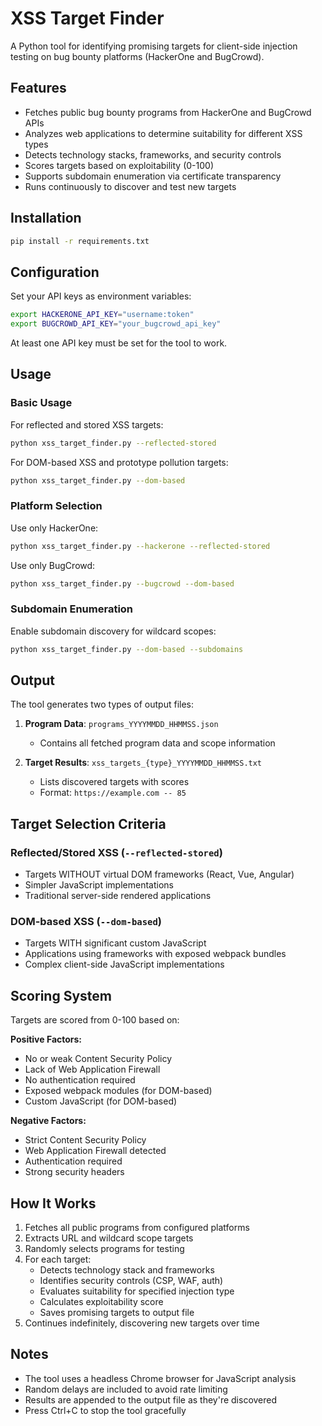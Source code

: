 # XSS Target Finder

A Python tool for identifying promising targets for client-side injection testing on bug bounty platforms (HackerOne and BugCrowd).

## Features

- Fetches public bug bounty programs from HackerOne and BugCrowd APIs
- Analyzes web applications to determine suitability for different XSS types
- Detects technology stacks, frameworks, and security controls
- Scores targets based on exploitability (0-100)
- Supports subdomain enumeration via certificate transparency
- Runs continuously to discover and test new targets

## Installation

```bash
pip install -r requirements.txt
```

## Configuration

Set your API keys as environment variables:

```bash
export HACKERONE_API_KEY="username:token"
export BUGCROWD_API_KEY="your_bugcrowd_api_key"
```

At least one API key must be set for the tool to work.

## Usage

### Basic Usage

For reflected and stored XSS targets:
```bash
python xss_target_finder.py --reflected-stored
```

For DOM-based XSS and prototype pollution targets:
```bash
python xss_target_finder.py --dom-based
```

### Platform Selection

Use only HackerOne:
```bash
python xss_target_finder.py --hackerone --reflected-stored
```

Use only BugCrowd:
```bash
python xss_target_finder.py --bugcrowd --dom-based
```

### Subdomain Enumeration

Enable subdomain discovery for wildcard scopes:
```bash
python xss_target_finder.py --dom-based --subdomains
```

## Output

The tool generates two types of output files:

1. **Program Data**: `programs_YYYYMMDD_HHMMSS.json`
   - Contains all fetched program data and scope information

2. **Target Results**: `xss_targets_{type}_YYYYMMDD_HHMMSS.txt`
   - Lists discovered targets with scores
   - Format: `https://example.com -- 85`

## Target Selection Criteria

### Reflected/Stored XSS (`--reflected-stored`)
- Targets WITHOUT virtual DOM frameworks (React, Vue, Angular)
- Simpler JavaScript implementations
- Traditional server-side rendered applications

### DOM-based XSS (`--dom-based`)
- Targets WITH significant custom JavaScript
- Applications using frameworks with exposed webpack bundles
- Complex client-side JavaScript implementations

## Scoring System

Targets are scored from 0-100 based on:

**Positive Factors:**
- No or weak Content Security Policy
- Lack of Web Application Firewall
- No authentication required
- Exposed webpack modules (for DOM-based)
- Custom JavaScript (for DOM-based)

**Negative Factors:**
- Strict Content Security Policy
- Web Application Firewall detected
- Authentication required
- Strong security headers

## How It Works

1. Fetches all public programs from configured platforms
2. Extracts URL and wildcard scope targets
3. Randomly selects programs for testing
4. For each target:
   - Detects technology stack and frameworks
   - Identifies security controls (CSP, WAF, auth)
   - Evaluates suitability for specified injection type
   - Calculates exploitability score
   - Saves promising targets to output file
5. Continues indefinitely, discovering new targets over time

## Notes

- The tool uses a headless Chrome browser for JavaScript analysis
- Random delays are included to avoid rate limiting
- Results are appended to the output file as they're discovered
- Press Ctrl+C to stop the tool gracefully


